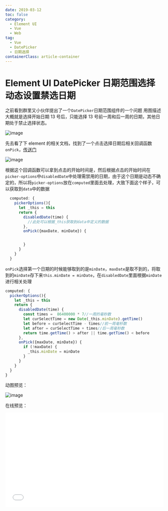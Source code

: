 ```yaml
---
date: 2019-03-12
toc: false
category:
  - Element UI
  - Vue
  - Web
tag:
  - Vue
  - DatePicker
  - 日期选择
containerClass: article-container
---
```


# Element UI DatePicker 日期范围选择动态设置禁选日期

之前看到群里又小伙伴提出了一个`DatePicker`日期范围组件的一个问题
用图描述大概就是选择开始日期 13 号后，只能选择 13 号前一周和后一周的日期，其他日期处于禁止选择状态。

<!-- more -->

![image](https://image.liubing.me/2019/12/26/4c3e37b2f6308.png)

先去看了下 element 的相关文档，找到了一个点击选择日期后相关回调函数`onPick`，[传送门](http://element-cn.eleme.io/#/zh-CN/component/date-picker#picker-options)

![image](https://image.liubing.me/2019/12/26/8e4e2c936d971.png)

根据这个回调函数可以拿到点击的开始时间是，然后根据点击的开始时间在`picker-options`中`disabledDate`中处理需禁用的日期，由于这个日期是动态不确定的，所以将`picker-options`放在`computed`里面去处理，大致下面这个样子，可以获取到`data`中的数据

```javascript
  computed: {
    pickerOptions(){
      let _this = this
      return {
        disabledDate(time) {
          //此处可以根据_this获取到data中定义的数据
        },
        onPick({maxDate, minDate}) {


        }
      }
    }
  }
```

`onPick`选择第一个日期的时候能够取到的是`minDate`，`maxDate`是取不到的，将取到的`minDate`存下来`this.minDate = minDate`，在`disabledDate`里面根据`minDate`进行相关处理

```javascript
computed: {
  pickerOptions(){
    let _this = this
    return {
      disabledDate(time) {
        const times =  86400000 * 7//一周的毫秒数
        let curSelectTime = new Date(_this.minDate).getTime()
        let before = curSelectTime - times//前一周毫秒数
        let after = curSelectTime + times//后一周毫秒数
        return time.getTime() > after || time.getTime() < before
      },
      onPick({maxDate, minDate}) {
        if (!maxDate) {
          _this.minDate = minDate
        }
      }
    }
  }
}
```

动图预览：

![image](https://image.liubing.me/2019/12/26/6ef3d8a77c480.gif)

在线预览：

<iframe width="100%" height="300" src="//jsrun.pro/beXKp/embedded/all/light/" allowfullscreen="allowfullscreen" frameborder="0"></iframe>
